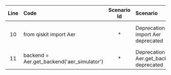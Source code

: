 | Line | Code | Scenario Id | Scenario | Artifact | Refactoring |
| :--: | :--- | :---------: | :------- | :------- | :---------- |
| 10 | from qiskit import Aer | * | Deprecation -> import Aer deprecated | Aer module | from qiskit.providers.aer import AerSimulator |
| 11 | backend = Aer.get_backend('aer_simulator') | * | Deprecation -> Aer.get_backend deprecated | AerSimulator | backend = AerSimulator() |